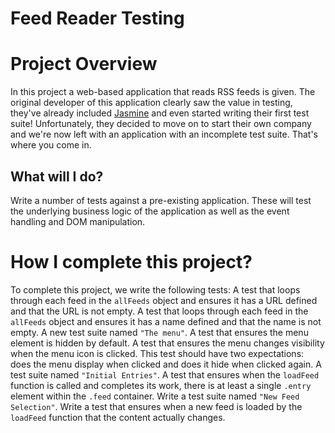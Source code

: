 
# Feed Reader Testing

# Project Overview
In this project a web-based application that reads RSS feeds is given. The original developer of this application clearly saw the value in testing, they've already included [Jasmine](http://jasmine.github.io/) and even started writing their first test suite! Unfortunately, they decided to move on to start their own company and we're now left with an application with an incomplete test suite. That's where you come in.

## What will I do?
Write a number of tests against a pre-existing application. These will test the underlying business logic of the application as well as the event handling and DOM manipulation.

# How I complete this project?
To complete this project, we write the following tests:
A test that loops through each feed in the `allFeeds` object and ensures it has a URL defined and that the URL is not empty.
A test that loops through each feed in the `allFeeds` object and ensures it has a name defined and that the name is not empty.
A new test suite named `"The menu"`.
A test that ensures the menu element is hidden by default. 
A test that ensures the menu changes visibility when the menu icon is clicked. This test should have two expectations: does the menu display when clicked and does it hide when clicked again.
A test suite named `"Initial Entries"`.
A test that ensures when the `loadFeed` function is called and completes its work, there is at least a single `.entry` element within the `.feed` container.
Write a test suite named `"New Feed Selection"`.
Write a test that ensures when a new feed is loaded by the `loadFeed` function that the content actually changes.

